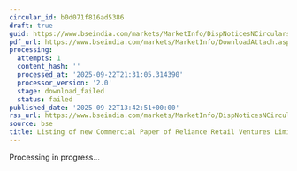 ```yaml
---
circular_id: b0d071f816ad5386
draft: true
guid: https://www.bseindia.com/markets/MarketInfo/DispNoticesNCirculars.aspx?Noticeid={E737A723-92E4-4664-B4AA-97F4D82EAD98}&noticeno=20250922-46&dt=09/22/2025&icount=46&totcount=58&flag=0
pdf_url: https://www.bseindia.com/markets/MarketInfo/DownloadAttach.aspx?id=20250922-46&attachedId=
processing:
  attempts: 1
  content_hash: ''
  processed_at: '2025-09-22T21:31:05.314390'
  processor_version: '2.0'
  stage: download_failed
  status: failed
published_date: '2025-09-22T13:42:51+00:00'
rss_url: https://www.bseindia.com/markets/MarketInfo/DispNoticesNCirculars.aspx?Noticeid={E737A723-92E4-4664-B4AA-97F4D82EAD98}&noticeno=20250922-46&dt=09/22/2025&icount=46&totcount=58&flag=0
source: bse
title: Listing of new Commercial Paper of Reliance Retail Ventures Limited
---
```


Processing in progress...